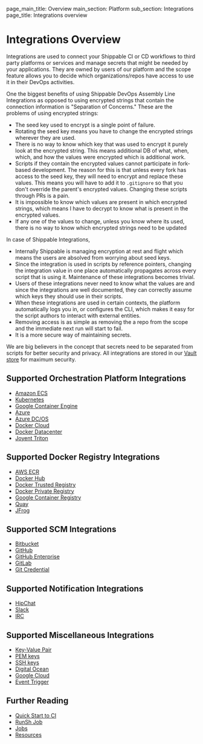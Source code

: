 page_main_title: Overview
main_section: Platform
sub_section: Integrations
page_title: Integrations overview

# Integrations Overview
Integrations are used to connect your Shippable CI or CD workflows to third party platforms or services and manage secrets that might be needed by your applications. They are owned by users of our platform and the scope feature allows you to decide which organizations/repos have access to use it in their DevOps activities.

One the biggest benefits of using Shippable DevOps Assembly Line Integrations as opposed to using encrypted strings that contain the connection information is "Separation of Concerns." These are the problems of using encrypted strings:

* The seed key used to encrypt is a single point of failure.
* Rotating the seed key means you have to change the encrypted strings wherever they are used.
* There is no way to know which key that was used to encrypt it purely look at the encrypted string. This means additional DB of what, when, which, and how the values were encrypted which is additional work.
* Scripts if they contain the encrypted values cannot participate in fork-based development. The reason for this is that unless every fork has access to the seed key, they will need to encrypt and replace these values. This means you will have to add it to `.gitignore` so that you don't override the parent's encrypted values. Changing these scripts through PRs is a pain.
* It is impossible to know which values are present in which encrypted strings, which means I have to decrypt to know what is present in the encrypted values.
* If any one of the values to change, unless you know where its used, there is no way to know which encrypted strings need to be updated

In case of Shippable Integrations,

* Internally Shippable is managing encryption at rest and flight which means the users are absolved from worrying about seed keys.
* Since the integration is used in scripts by reference pointers, changing the integration value in one place automatically propagates across every script that is using it. Maintenance of these integrations becomes trivial.
* Users of these integrations never need to know what the values are and since the integrations are well documented, they can correctly assume which keys they should use in their scripts.
* When these integrations are used in certain contexts, the platform automatically logs you in, or configures the CLI, which makes it easy for the script authors to interact with external entities.
* Removing access is as simple as removing the a repo from the scope and the immediate next run will start to fail.
* It is a more secure way of maintaining secrets.

We are big believers in the concept that secrets need to be separated from scripts for better security and privacy. All integrations are stored in our <a href="https://www.vaultproject.io/">Vault store</a> for maximum security.

## Supported Orchestration Platform Integrations

- [Amazon ECS](/platform/integration/aws-iam)
- [Kubernetes](/platform/integration/kubernetes)
- [Google Container Engine](/platform/integration/gcloudKey)
- [Azure](/platform/integration/azure/)
- [Azure DC/OS](/platform/integration/azure-dcos)
- [Docker Cloud](/platform/integration/docker-cloud)
- [Docker Datacenter](/platform/integration/docker-datacenter)
- [Joyent Triton](/platform/integration/tripub)

## Supported Docker Registry Integrations

- [AWS ECR](/platform/integration/aws-keys)
- [Docker Hub](/platform/integration/dockerRegistryLogin)
- [Docker Trusted Registry](/platform/integration/dockerRegistryLogin)
- [Docker Private Registry](/platform/integration/dockerRegistryLogin)
- [Google Container Registry](/platform/integration/gcloudKey)
- [Quay](/platform/integration/quayLogin)
- [JFrog](/platform/integration/jfrog-artifactoryKey)

## Supported SCM Integrations

- [Bitbucket](/platform/integration/bitbucket)
- [GitHub](/platform/integration/github)
- [GitHub Enterprise](/platform/integration/github-enterprise)
- [GitLab](/platform/integration/gitlab)
- [Git Credential](/platform/integration/git-credential)

## Supported Notification Integrations

- [HipChat](/platform/integration/hipchatKey)
- [Slack](/platform/integration/slackKey)
- [IRC](/integration/irc/)

## Supported Miscellaneous Integrations

- [Key-Value Pair](/platform/integration/key-value)
- [PEM keys](/platform/integration/pemKey)
- [SSH keys](/platform/integration/sshKey)
- [Digital Ocean](/platform/integration/do)
- [Google Cloud](/platform/integration/gcloudKey)
- [Event Trigger](/platform/integration/event-trigger)

## Further Reading
* [Quick Start to CI](/getting-started/ci-sample)
* [RunSh Job](/platform/workflow/job/runsh)
* [Jobs](/platform/workflow/job/overview)
* [Resources](/platform/workflow/resource/overview)
